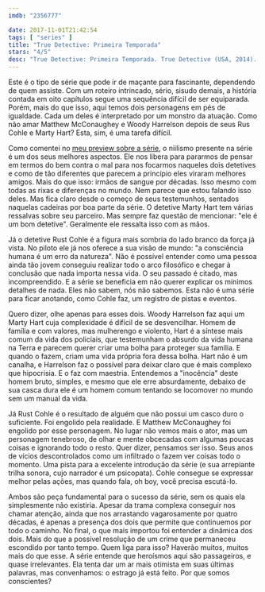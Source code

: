 ```yaml
---
imdb: "2356777"

date: 2017-11-01T21:42:54
tags: [ "series" ]
title: "True Detective: Primeira Temporada"
stars: "4/5"
desc: "True Detective: Primeira Temporada. True Detective (USA, 2014). Dirigido por Cary Fukunaga, John Crowley, Justin Lin. Escrito por Nic Pizzolatto, Scott Lasser. Com Matthew McConaughey (Detective Rust Cohle), Colin Farrell (Detective Ray Velcoro), Woody Harrelson (Detective Marty Hart), Rachel McAdams (Detective Ani Bezzerides), Michelle Monaghan (Maggie Hart), Taylor Kitsch (Officer Paul Woodrugh), Michael Potts (Detective Maynard Gilbough), Kelly Reilly (Jordan Semyon), Tory Kittles (Detective Thomas Papania)."
---
```

Este é o tipo de série que pode ir de maçante para fascinante, dependendo de quem assiste. Com um roteiro intrincado, sério, sisudo demais, a história contada em oito capítulos segue uma sequência difícil de ser equiparada. Porém, mais do que isso, aqui temos dois personagens em pés de igualdade. Cada um deles é interpretado por um monstro da atuação. Como não amar Matthew McConaughey e Woody Harrelson depois de seus Rus Cohle e Marty Hart? Esta, sim, é uma tarefa difícil.

Como comentei no [meu preview sobre a série](/series/true-detective-primeiras-impressoes), o niilismo presente na série é um dos seus melhores aspectos. Ele nos libera para pararmos de pensar em termos do bem contra o mal para nos focarmos naqueles dois detetives e como de tão diferentes que parecem a princípio eles viraram melhores amigos. Mais do que isso: irmãos de sangue por décadas. Isso mesmo com todas as rixas e diferenças no mundo. Nem parece que estou falando isso deles. Mas fica claro desde o começo de seus testemunhos, sentados naquelas cadeiras por boa parte da série. O detetive Marty Hart tem várias ressalvas sobre seu parceiro. Mas sempre faz questão de mencionar: "ele é um bom detetive". Geralmente ele ressalta isso com as mãos.

Já o detetive Rust Cohle é a figura mais sombria do lado branco da força já vista. No piloto ele já nos oferece a sua visão de mundo: "a consciência humana é um erro da natureza". Não é possível entender como uma pessoa ainda tão jovem conseguiu realizar todo o arco filosófico e chegar à conclusão que nada importa nessa vida. O seu passado é citado, mas incompreendido. E a série se beneficia em não querer explicar os mínimos detalhes de nada. Eles não sabem, nós não sabemos. Esta não é uma série para ficar anotando, como Cohle faz, um registro de pistas e eventos.

Quero dizer, olhe apenas para esses dois. Woody Harrelson faz aqui um Marty Hart cuja complexidade é difícil de se desvencilhar. Homem de família e com valores, mas mulherengo e violento, Hart é a síntese mais comum da vida dos policiais, que testemunham o absurdo da vida humana na Terra e parecem querer criar uma bolha para proteger sua família. E quando o fazem, criam uma vida própria fora dessa bolha. Hart não é um canalha, e Harrelson faz o possível para deixar claro que é mais complexo que hipocrisia. E o faz com maestria. Entendemos a "inocência" deste homem bruto, simples, e mesmo que ele erre absurdamente, debaixo de sua casca dura ele é um homem comum tentando se locomover no mundo sem um manual da vida.

Já Rust Cohle é o resultado de alguém que não possui um casco duro o suficiente. Foi engolido pela realidade. E Matthew McConaughey foi engolido por esse personagem. No lugar não vemos mais o ator, mas um personagem tenebroso, de olhar e mente obcecadas com algumas poucas coisas e ignorando todo o resto. Quer dizer, pensamos ser isso. Seus anos de vícios descontrolados como um infiltrado o fazem ver coisas todo o momento. Uma pista para a excelente introdução da série (e sua arrepiante trilha sonora, cujo narrador é um psicopata). Cohle consegue se expressar melhor pelas ações, mas quando fala, oh boy, você precisa escutá-lo.

Ambos são peça fundamental para o sucesso da série, sem os quais ela simplesmente não existiria. Apesar da trama complexa conseguir nos chamar atenção, ainda que nos arrastando vagarosamente por quatro décadas, é apenas a presença dos dois que permite que continuemos por todo o caminho. No final, o que mais importou foi entender a dinâmica dos dois. Mais do que a possível resolução de um crime que permaneceu escondido por tanto tempo. Quem liga para isso? Haverão muitos, muitos mais do que esse. A série entende que heroísmos aqui são passageiros, e quase irrelevantes. Ela tenta dar um ar mais otimista em suas últimas palavras, mas convenhamos: o estrago já está feito. Por que somos conscientes?
